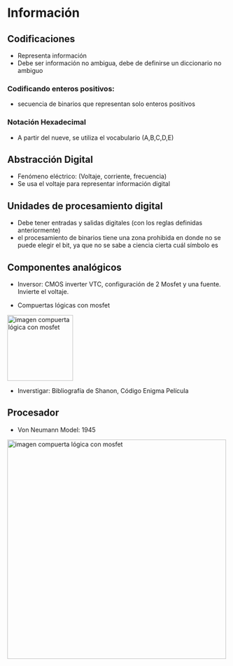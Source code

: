 # Información

## Codificaciones
- Representa información
- Debe ser información no ambigua, debe de definirse un diccionario no ambiguo

### Codificando enteros positivos:
- secuencia de binarios que representan solo enteros positivos

### Notación Hexadecimal
- A partir del nueve, se utiliza el vocabulario (A,B,C,D,E)

## Abstracción Digital
- Fenómeno eléctrico: (Voltaje, corriente, frecuencia)
- Se usa el voltaje para representar información digital

## Unidades de procesamiento digital
- Debe tener entradas y salidas digitales (con los reglas definidas anteriormente)
- el procesamiento de binarios tiene una zona prohibida en donde no se puede elegir el bit, ya que no se sabe a ciencia cierta cuál símbolo es

## Componentes analógicos
- Inversor: CMOS inverter VTC, configuración de 2 Mosfet y una fuente. Invierte el voltaje.

- Compuertas lógicas con mosfet

<img src="https://i.stack.imgur.com/XFj3c.png" alt="imagen compuerta lógica con mosfet" width="150"/>

- Inverstigar: Bibliografía de Shanon, Código Enigma Película

## Procesador

- Von Neumann Model: 1945

<img src="https://geronimo370.nl/wp-content/uploads/2017/10/20171004_Von_Neumann_03.png" alt="imagen compuerta lógica con mosfet" width="500"/>








